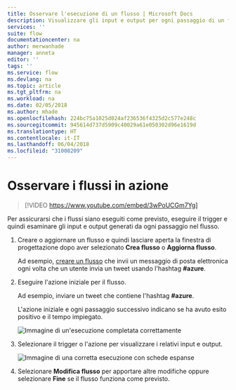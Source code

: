 ```yaml
---
title: Osservare l'esecuzione di un flusso | Microsoft Docs
description: Visualizzare gli input e output per ogni passaggio di un flusso per verificare che tutto funzioni come previsto.
services: ''
suite: flow
documentationcenter: na
author: merwanhade
manager: anneta
editor: ''
tags: ''
ms.service: flow
ms.devlang: na
ms.topic: article
ms.tgt_pltfrm: na
ms.workload: na
ms.date: 02/05/2018
ms.author: mhade
ms.openlocfilehash: 224bc75a1025d024af236536f4325d2c577e248c
ms.sourcegitcommit: 945614d737d5909c40029a61e050302d96e1619d
ms.translationtype: HT
ms.contentlocale: it-IT
ms.lasthandoff: 06/04/2018
ms.locfileid: "31008209"
---
```

# <a name="watch-your-flows-in-action"></a>Osservare i flussi in azione

>[!VIDEO https://www.youtube.com/embed/3wPoUCGm7Yg]

Per assicurarsi che i flussi siano eseguiti come previsto, eseguire il trigger e quindi esaminare gli input e output generati da ogni passaggio nel flusso.

1. Creare o aggiornare un flusso e quindi lasciare aperta la finestra di progettazione dopo aver selezionato **Crea flusso** o **Aggiorna flusso**.

     Ad esempio, [creare un flusso](get-started-logic-flow.md) che invii un messaggio di posta elettronica ogni volta che un utente invia un tweet usando l'hashtag **#azure**.
1. Eseguire l'azione iniziale per il flusso.

    Ad esempio, inviare un tweet che contiene l'hashtag **#azure**.

    L'azione iniziale e ogni passaggio successivo indicano se ha avuto esito positivo e il tempo impiegato.

    ![Immagine di un'esecuzione completata correttamente](./media/see-a-flow-run/successful-flow-run.png)
1. Selezionare il trigger o l'azione per visualizzare i relativi input e output.

    ![Immagine di una corretta esecuzione con schede espanse](./media/see-a-flow-run/successful-flow-expanded-cards.png)
1. Selezionare **Modifica flusso** per apportare altre modifiche oppure selezionare **Fine** se il flusso funziona come previsto.

